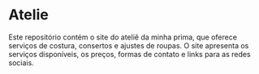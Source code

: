 # Atelie
 Este repositório contém o site do ateliê da minha prima, que oferece serviços de costura, consertos e ajustes de roupas. O site apresenta os serviços disponíveis, os preços, formas de contato e links para as redes sociais.
